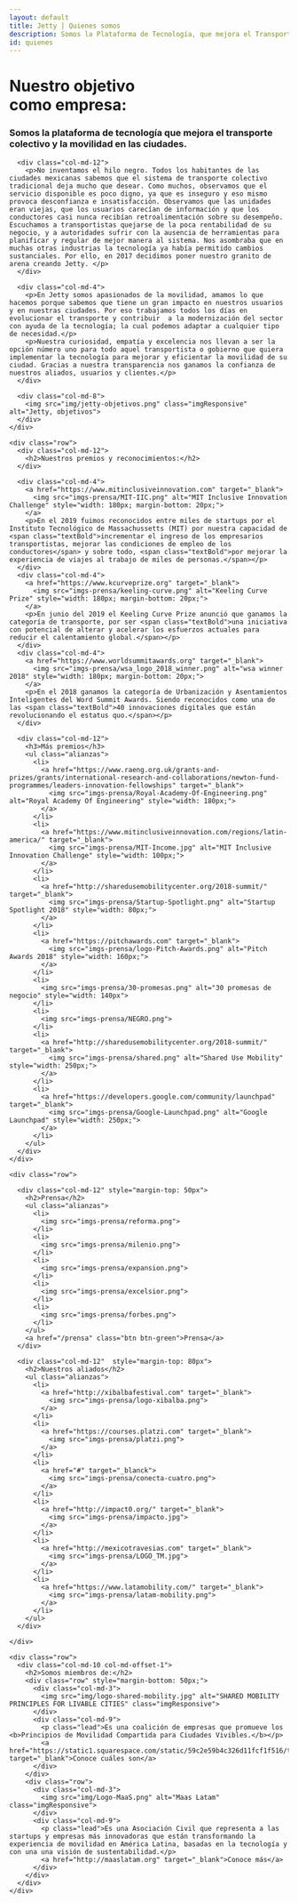```yaml
---
layout: default
title: Jetty | Quienes somos
description: Somos la Plataforma de Tecnología, que mejora el Transporte Colectivo y la Movilidad en las Ciudades.  Disfruta de Comodidad, Rapidez y Seguridad, tenemos varios opciones de servicios.
id: quienes
---
```


<div class="container-fluid">
  <div class="container headerIndexTop">
    <div class="row marginBottom">
      <div class="col-md-8">
        <h1>Nuestro objetivo <br> <span class="titleBold">como empresa:</span></h1>
        <h3>Somos la plataforma de tecnología que mejora el transporte colectivo y la movilidad en las ciudades.</h3>
      </div>

      <div class="col-md-12">
        <p>No inventamos el hilo negro. Todos los habitantes de las ciudades mexicanas sabemos que el sistema de transporte colectivo tradicional deja mucho que desear. Como muchos, observamos que el servicio disponible es poco digno, ya que es inseguro y eso mismo provoca desconfianza e insatisfacción. Observamos que las unidades eran viejas, que los usuarios carecían de información y que los conductores casi nunca recibían retroalimentación sobre su desempeño. Escuchamos a transportistas quejarse de la poca rentabilidad de su negocio, y a autoridades sufrir con la ausencia de herramientas para planificar y regular de mejor manera al sistema. Nos asombraba que en muchas otras industrias la tecnología ya había permitido cambios sustanciales. Por ello, en 2017 decidimos poner nuestro granito de arena creando Jetty. </p>
      </div>

      <div class="col-md-4">
        <p>En Jetty somos apasionados de la movilidad, amamos lo que hacemos porque sabemos que tiene un gran impacto en nuestros usuarios y en nuestras ciudades. Por eso trabajamos todos los días en evolucionar el transporte y contribuir  a la modernización del sector con ayuda de la tecnología; la cual podemos adaptar a cualquier tipo de necesidad.</p>
        <p>Nuestra curiosidad, empatía y excelencia nos llevan a ser la opción número uno para todo aquel transportista o gobierno que quiera implementar la tecnología para mejorar y eficientar la movilidad de su ciudad. Gracias a nuestra transparencia nos ganamos la confianza de nuestros aliados, usuarios y clientes.</p>
      </div>

      <div class="col-md-8">
        <img src="img/jetty-objetivos.png" class="imgResponsive" alt="Jetty, objetivos">
      </div>
    </div>

    <div class="row">
      <div class="col-md-12">
        <h2>Nuestros premios y reconocimientos:</h2>
      </div>

      <div class="col-md-4">
        <a href="https://www.mitinclusiveinnovation.com" target="_blank">
          <img src="imgs-prensa/MIT-IIC.png" alt="MIT Inclusive Innovation Challenge" style="width: 180px; margin-bottom: 20px;">
        </a>
        <p>En el 2019 fuimos reconocidos entre miles de startups por el Instituto Tecnológico de Massachussetts (MIT) por nuestra capacidad de <span class="textBold">incrementar el ingreso de los empresarios transportistas, mejorar las condiciones de empleo de los conductores</span> y sobre todo, <span class="textBold">por mejorar la experiencia de viajes al trabajo de miles de personas.</span></p>
      </div>
      <div class="col-md-4">
        <a href="https://www.kcurveprize.org" target="_blank">
          <img src="imgs-prensa/keeling-curve.png" alt="Keeling Curve Prize" style="width: 180px; margin-bottom: 20px;">
        </a>
        <p>En junio del 2019 el Keeling Curve Prize anunció que ganamos la categoría de transporte, por ser <span class="textBold">una iniciativa con potencial de alterar y acelerar los esfuerzos actuales para reducir el calentamiento global.</span></p>
      </div>
      <div class="col-md-4">
        <a href="https://www.worldsummitawards.org" target="_blank">
          <img src="imgs-prensa/wsa_logo_2018_winner.png" alt="wsa winner 2018" style="width: 180px; margin-bottom: 20px;">
        </a>
        <p>En el 2018 ganamos la categoría de Urbanización y Asentamientos Inteligentes del Word Summit Awards. Siendo reconocidos como una de las <span class="textBold">40 innovaciones digitales que están revolucionando el estatus quo.</span></p>
      </div>

      <div class="col-md-12">
        <h3>Más premios</h3>
        <ul class="alianzas">
          <li>
            <a href="https://www.raeng.org.uk/grants-and-prizes/grants/international-research-and-collaborations/newton-fund-programmes/leaders-innovation-fellowships" target="_blank">
              <img src="imgs-prensa/Royal-Academy-Of-Engineering.png" alt="Royal Academy Of Engineering" style="width: 180px;">
            </a>
          </li>
          <li>
            <a href="https://www.mitinclusiveinnovation.com/regions/latin-america/" target="_blank">
              <img src="imgs-prensa/MIT-Income.jpg" alt="MIT Inclusive Innovation Challenge" style="width: 100px;">
            </a>
          </li>
          <li>
            <a href="http://sharedusemobilitycenter.org/2018-summit/" target="_blank">
              <img src="imgs-prensa/Startup-Spotlight.png" alt="Startup Spotlight 2018" style="width: 80px;">
            </a>
          </li>
          <li>
            <a href="https://pitchawards.com" target="_blank">
              <img src="imgs-prensa/logo-Pitch-Awards.png" alt="Pitch Awards 2018" style="width: 160px;">
            </a>
          </li>
          <li>
            <img src="imgs-prensa/30-promesas.png" alt="30 promesas de negocio" style="width: 140px">
          </li>
          <li>
            <img src="imgs-prensa/NEGRO.png">
          </li>
          <li>
            <a href="http://sharedusemobilitycenter.org/2018-summit/" target="_blank">
              <img src="imgs-prensa/shared.png" alt="Shared Use Mobility" style="width: 250px;">
            </a>
          </li>
          <li>
            <a href="https://developers.google.com/community/launchpad" target="_blank">
              <img src="imgs-prensa/Google-Launchpad.png" alt="Google Launchpad" style="width: 250px;">
            </a>
          </li>
        </ul>
      </div>
    </div>

    <div class="row">

      <div class="col-md-12" style="margin-top: 50px">
        <h2>Prensa</h2>
        <ul class="alianzas">
          <li>
            <img src="imgs-prensa/reforma.png">
          </li>
          <li>
            <img src="imgs-prensa/milenio.png">
          </li>
          <li>
            <img src="imgs-prensa/expansion.png">
          </li>
          <li>
            <img src="imgs-prensa/excelsior.png">
          </li>
          <li>
            <img src="imgs-prensa/forbes.png">
          </li>
        </ul>
        <a href="/prensa" class="btn btn-green">Prensa</a>
      </div>

      <div class="col-md-12"  style="margin-top: 80px">
        <h2>Nuestros aliados</h2>
        <ul class="alianzas">
          <li>
            <a href="http://xibalbafestival.com" target="_blank">
              <img src="imgs-prensa/logo-xibalba.png">
            </a>
          </li>
          <li>
            <a href="https://courses.platzi.com" target="_blank">
              <img src="imgs-prensa/platzi.png">
            </a>
          </li>
          <li>
            <a href="#" target="_blanck">
              <img src="imgs-prensa/conecta-cuatro.png">
            </a>
          </li>
          <li>
            <a href="http://impact0.org/" target="_blank">
              <img src="imgs-prensa/impacto.jpg">
            </a>
          </li>
          <li>
            <a href="http://mexicotravesias.com" target="_blank">
              <img src="imgs-prensa/LOGO_TM.jpg">
            </a>
          </li>
          <li>
            <a href="https://www.latamobility.com/" target="_blank">
              <img src="imgs-prensa/latam-mobility.png">
            </a>
          </li>
        </ul>
      </div>

    </div>

    <div class="row">
      <div class="col-md-10 col-md-offset-1">
        <h2>Somos miembros de:</h2>
        <div class="row" style="margin-bottom: 50px;">
          <div class="col-md-3">
            <img src="img/logo-shared-mobility.jpg" alt="SHARED MOBILITY PRINCIPLES FOR LIVABLE CITIES" class="imgResponsive">
          </div>
          <div class="col-md-9">
            <p class="lead">Es una coalición de empresas que promueve los <b>Principios de Movilidad Compartida para Ciudades Vivibles.</b></p>
            <a href="https://static1.squarespace.com/static/59c2e59b4c326d11fcf1f516/t/5a677b38c83025d21f6c5bd5/1516731192772/10+Points+WRI+Spanish.pdf" target="_blank">Conoce cuáles son</a>
          </div>
        </div>
        <div class="row">
          <div class="col-md-3">
            <img src="img/Logo-MaaS.png" alt="Maas Latam" class="imgResponsive">
          </div>
          <div class="col-md-9">
            <p class="lead">Es una Asociación Civil que representa a las startups y empresas más innovadoras que están transformando la experiencia de movilidad en América Latina, basadas en la tecnología y con una una visión de sustentabilidad.</p>
            <a href="http://maaslatam.org" target="_blank">Conoce más</a>
          </div>
        </div>
      </div>
    </div>

  </div>
</div>


